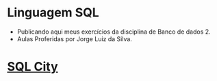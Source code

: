 # Linguagem SQL
- Publicando aqui meus exercícios da disciplina de Banco de dados 2.
- Aulas Proferidas por Jorge Luiz da Silva.
# [SQL City](https://mystery.knightlab.com/#experienced)
